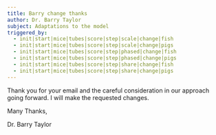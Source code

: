 ```yaml
---
title: Barry change thanks
author: Dr. Barry Taylor
subject: Adaptations to the model
triggered_by:
  - init|start|mice|tubes|score|step|scale|change|fish
  - init|start|mice|tubes|score|step|scale|change|pigs
  - init|start|mice|tubes|score|step|phased|change|fish
  - init|start|mice|tubes|score|step|phased|change|pigs
  - init|start|mice|tubes|score|step|share|change|fish
  - init|start|mice|tubes|score|step|share|change|pigs
---
```


Thank you for your email and the careful consideration in our approach going forward. I will make the requested changes.

Many Thanks,

Dr. Barry Taylor
